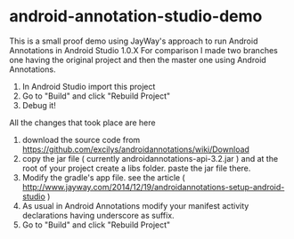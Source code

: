 # android-annotation-studio-demo
This is a small proof demo using JayWay's approach to run Android Annotations in Android Studio 1.0.X
For comparison I made two branches one having the original project and then the master one using Android Annotations.

1. In Android Studio import this project
2. Go to "Build" and click "Rebuild Project"
3. Debug it!

All the changes that took place are here
1. download the source code from https://github.com/excilys/androidannotations/wiki/Download
2. copy the jar file ( currently androidannotations-api-3.2.jar ) and at the root of your project create a libs folder. paste the jar file there.
3. Modify the gradle's app file. see the article ( http://www.jayway.com/2014/12/19/androidannotations-setup-android-studio )
4. As usual in Android Annotations modify your manifest activity declarations having underscore as suffix.
5. Go to "Build" and click "Rebuild Project"
